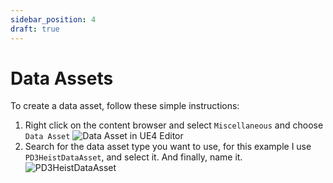 ```yaml
---
sidebar_position: 4
draft: true
---
```


# Data Assets

To create a data asset, follow these simple instructions:
1. Right click on the content browser and select `Miscellaneous` and choose `Data Asset` ![Data Asset in UE4 Editor](/img/data-asset-content-browser.png)
2. Search for the data asset type you want to use, for this example I use `PD3HeistDataAsset`, and select it. And finally, name it. ![PD3HeistDataAsset](/img/pd3heistdataasset-in-class-picker.png)

